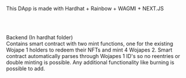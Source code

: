 This DApp is made with Hardhat + Rainbow + WAGMI + NEXT.JS

<br> 
<br> 

Backend (In hardhat folder)
<br> 
Contains smart contract with two mint functions, one for the existing Wojape 1 holders to redeem their NFTs and mint 4 Wojapes 2. Smart contract automatically parses through Wojapes 1 ID's so no reentries or double minting is possible. Any additional functionality like burning is possible to add.

<br> 
<br> 
